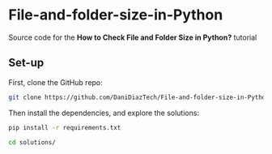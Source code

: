 # File-and-folder-size-in-Python

Source code for the **How to Check File and Folder Size in Python?** tutorial

## Set-up

First, clone the GitHub repo:

```bash
git clone https://github.com/DaniDiazTech/File-and-folder-size-in-Python
```

Then install the dependencies, and explore the solutions:

```bash
pip install -r requirements.txt

cd solutions/
```
